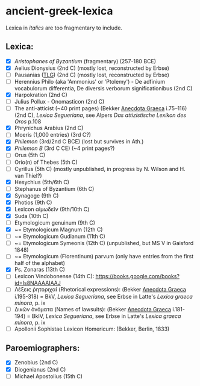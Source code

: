 # ancient-greek-lexica

Lexica in *italics* are too fragmentary to include.

## Lexica:
- [X] *Aristophanes of Byzantium* (fragmentary) (257-180 BCE)
- [x] Aelius Dionysius (2nd C) (mostly lost, reconstructed by Erbse)
- [ ] Pausanias ([TLG](http://stephanus.tlg.uci.edu/Iris/inst/browser.jsp#doc=tlg&aid=1569&wid=001&st=0&l=20)) (2nd C) (mostly lost, reconstructed by Erbse)
- [ ] Herennius Philo (aka 'Ammonius' or 'Ptolemy') - De adfinium vocabulorum differentia, De diversis verborum significationibus (2nd C)
- [x] Harpokration (2nd C)
- [ ] Julius Pollux - Onomasticon (2nd C)
- [ ] The anti-atticist (~40 print pages) (Bekker [Anecdota Graeca](https://archive.org/details/anecdotagraeca00bekkgoog) i.75–116) (2nd C), *Lexica Segueriana*, see Alpers *Das attizistische Lexikon des Oros* p.108
- [x] Phrynichus Arabius (2nd C)
- [ ] Moeris (1,000 entries) (3rd C?)
- [X] *Philemon* (3rd/2nd C BCE) (lost but survives in Ath.)
- [X] *Philemon B* (3rd C CE) (~4 print pages?)
- [ ] Orus (5th C)
- [ ] Orio(n) of Thebes (5th C)
- [ ] Cyrillus (5th C) (mostly unpublished, in progress by N. Wilson and H. van Thiel?)
- [x] Hesychius (5th/6th C)
- [ ] Stephanus of Byzantium (6th C)
- [x] Synagoge (9th C)
- [x] Photios (9th C)
- [x] Lexicon αἱμωδεῖν (9th/10th C)
- [x] Suda (10th C)
- [ ] Etymologicum genuinum (9th C)
- [x] ~= Etymologicum Magnum (12th C)
- [ ] ~= Etymologicum Gudianum (11th C)
- [ ] ~= Etymologicum Symeonis (12th C) (unpublished, but MS V in Gaisford 1848)
- [ ] ~= Etymologicum (Florentinum) parvum (only have entries from the first half of the alphabet)
- [x] Ps. Zonaras (13th C)
- [ ] Lexicon Vindobonense (14th C): <https://books.google.com/books?id=Is8NAAAAIAAJ>
- [ ] Λέξεις ῥητοριχαί (Rhetorical expressions): (Bekker [Anecdota Graeca](https://archive.org/details/anecdotagraeca00bekkgoog) i.195-318) = BkV, *Lexica Segueriana*, see Erbse in Latte's *Lexica graeca minora*, p. ix
- [ ] Δικῶν ὀνόματα (Names of lawsuits): (Bekker [Anecdota Graeca](https://archive.org/details/anecdotagraeca00bekkgoog) i.181-194) = BkIV, *Lexica Segueriana*, see Erbse in Latte's *Lexica graeca minora*, p. ix
- [ ] Apollonii Sophistae Lexicon Homericum: (Bekker, Berlin, 1833)

## Paroemiographers:
- [x] Zenobius (2nd C)
- [x] Diogenianus (2nd C)
- [ ] Michael Apostolius (15th C)
